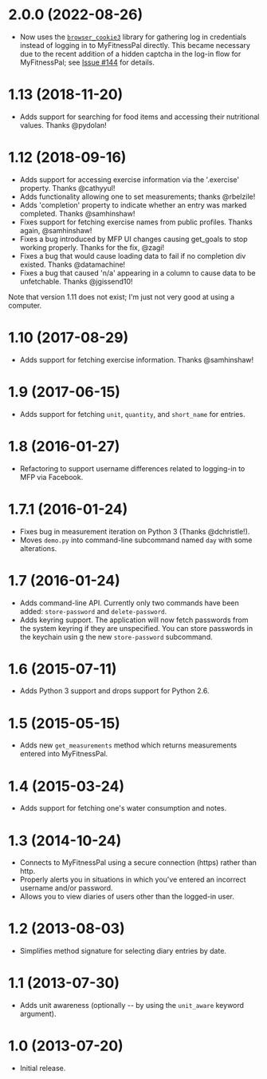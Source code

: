 # 2.0.0 (2022-08-26)

* Now uses the [`browser_cookie3`](https://github.com/borisbabic/browser_cookie3) library for gathering log in credentials instead of logging in to MyFitnessPal directly.  This became necessary due to the recent addition of a hidden captcha in the log-in flow for MyFitnessPal; see [Issue #144](https://github.com/coddingtonbear/python-myfitnesspal/issues/144) for details.

# 1.13 (2018-11-20)

* Adds support for searching for food items and accessing their nutritional values.  Thanks @pydolan!

# 1.12 (2018-09-16)

* Adds support for accessing exercise information via the '.exercise' property.  Thanks @cathyyul!
* Adds functionality allowing one to set measurements; thanks @rbelzile!
* Adds 'completion' property to indicate whether an entry was marked completed.  Thanks @samhinshaw!
* Fixes support for fetching exercise names from public profiles.  Thanks again, @samhinshaw!
* Fixes a bug introduced by MFP UI changes causing get_goals to stop working properly.  Thanks for the fix, @zagi!
* Fixes a bug that would cause loading data to fail if no completion div existed.  Thanks @datamachine!
* Fixes a bug that caused 'n/a' appearing in a column to cause data to be unfetchable.  Thanks @jgissend10!

Note that version 1.11 does not exist; I'm just not very good at using a computer.

# 1.10 (2017-08-29)

* Adds support for fetching exercise information.  Thanks @samhinshaw!

# 1.9 (2017-06-15)

* Adds support for fetching `unit`, `quantity`, and `short_name` for entries.

# 1.8 (2016-01-27)

* Refactoring to support username differences related to logging-in to
  MFP via Facebook.

# 1.7.1 (2016-01-24)

* Fixes bug in measurement iteration on Python 3 (Thanks @dchristle!).
* Moves ``demo.py`` into command-line subcommand named ``day`` with some alterations.

# 1.7 (2016-01-24)

* Adds command-line API.  Currently only two commands have been added: ``store-password`` and ``delete-password``.
* Adds keyring support.  The application will now fetch passwords from the system keyring if they are unspecified.  You can store passwords in the keychain usin g the new ``store-password`` subcommand.

# 1.6 (2015-07-11)

* Adds Python 3 support and drops support for Python 2.6.

# 1.5 (2015-05-15)

* Adds new `get_measurements` method which returns measurements entered into MyFitnessPal.

# 1.4 (2015-03-24)

* Adds support for fetching one's water consumption and notes.

# 1.3 (2014-10-24)

* Connects to MyFitnessPal using a secure connection (https) rather than http.
* Properly alerts you in situations in which you've entered an incorrect username and/or password.
* Allows you to view diaries of users other than the logged-in user.

# 1.2 (2013-08-03)

* Simplifies method signature for selecting diary entries by date.

# 1.1 (2013-07-30)

* Adds unit awareness (optionally -- by using the `unit_aware` keyword argument).

# 1.0 (2013-07-20)

* Initial release.
